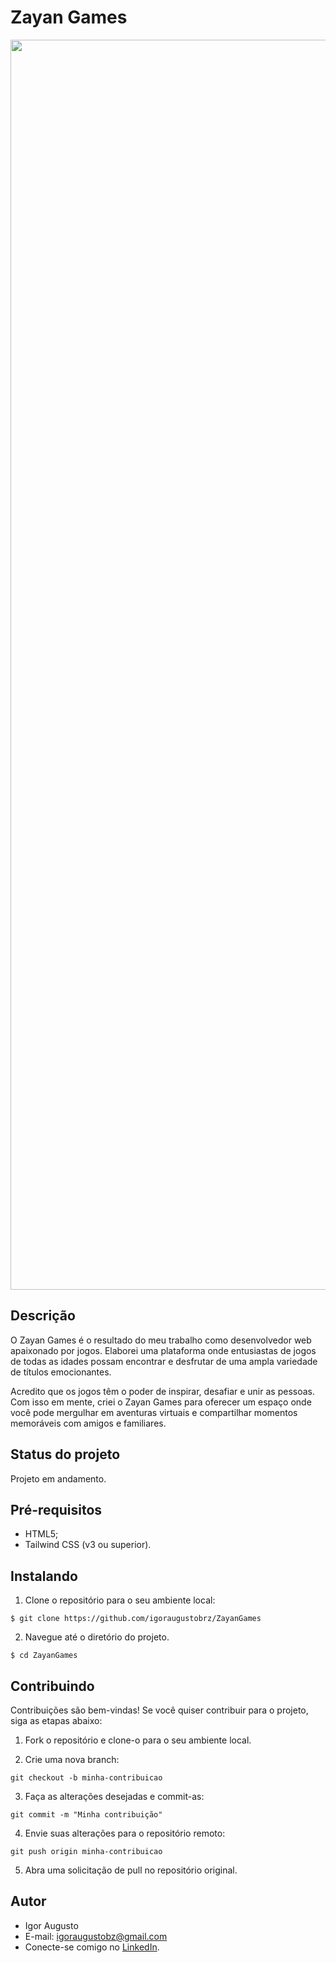 # Zayan Games
<div align="center">
<img src="img/site.png" width="2000px" alt="Imagem do site" title="Imagem do site"/>
</div>

## Descrição
O Zayan Games é o resultado do meu trabalho como desenvolvedor web apaixonado por jogos. Elaborei uma plataforma onde entusiastas de jogos de todas as idades possam encontrar e desfrutar de uma ampla variedade de títulos emocionantes.

Acredito que os jogos têm o poder de inspirar, desafiar e unir as pessoas. Com isso em mente, criei o Zayan Games para oferecer um espaço onde você pode mergulhar em aventuras virtuais e compartilhar momentos memoráveis com amigos e familiares.

## Status do projeto
Projeto em andamento.

## Pré-requisitos

- HTML5;
- Tailwind CSS (v3 ou superior).

## Instalando

1. Clone o repositório para o seu ambiente local:

```
$ git clone https://github.com/igoraugustobrz/ZayanGames
```

2. Navegue até o diretório do projeto.

```
$ cd ZayanGames
```

## Contribuindo

Contribuições são bem-vindas! Se você quiser contribuir para o projeto, siga as etapas abaixo:

1. Fork o repositório e clone-o para o seu ambiente local.

2. Crie uma nova branch:

```
git checkout -b minha-contribuicao
```

3. Faça as alterações desejadas e commit-as:

```
git commit -m "Minha contribuição"
```

4. Envie suas alterações para o repositório remoto:

```
git push origin minha-contribuicao
```

5. Abra uma solicitação de pull no repositório original.

## Autor

- Igor Augusto
- E-mail: igoraugustobz@gmail.com
- Conecte-se comigo no [LinkedIn](https://www.linkedin.com/in/igorbrz/).
